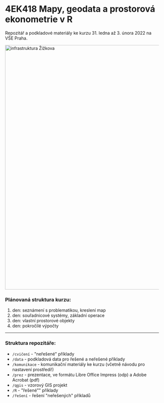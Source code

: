 # 4EK418 Mapy, geodata a prostorová ekonometrie v R

Repozitář a podkladové materiály ke kurzu 31. ledna až 3. února 2022 na VŠE Praha.

<img src="https://s3.eu-central-1.amazonaws.com/www.jla-data.net/img/4EK418-infrastruktura.png" alt="infrastruktura Žižkova" style="width:800px;"/>

### Plánovaná struktura kurzu:

1.  den: seznámení s problematikou, kreslení map
2.  den: souřadnicové systémy, základní operace
3.  den: vlastní prostorové objekty
4.  den: pokročilé výpočty

<hr>

### Struktura repozitáře:

-   `/cvičení` - "neřešené" příklady
-   `/data` - podkladová data pro řešené a neřešené příklady
-   `/komunikace` - komunikační materiály ke kurzu (včetně návodu pro nastavení prostředí!)
-   `/prez` - prezentace, ve formátu Libre Office Impress (odp) a Adobe Acrobat (pdf)
-   `/qgis` - vzorový GIS projekt
-   `/R` - "řešené"" příklady
-   `/řešení` - řešení "neřešených" příkladů

